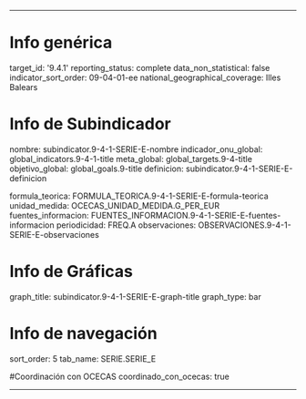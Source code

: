 ---

# Info genérica
target_id: '9.4.1'
reporting_status: complete
data_non_statistical: false
indicator_sort_order: 09-04-01-ee
national_geographical_coverage: Illes Balears

# Info de Subindicador
nombre: subindicator.9-4-1-SERIE-E-nombre
indicador_onu_global: global_indicators.9-4-1-title
meta_global: global_targets.9-4-title
objetivo_global: global_goals.9-title
definicion: subindicator.9-4-1-SERIE-E-definicion

formula_teorica: FORMULA_TEORICA.9-4-1-SERIE-E-formula-teorica
unidad_medida: OCECAS_UNIDAD_MEDIDA.G_PER_EUR
fuentes_informacion: FUENTES_INFORMACION.9-4-1-SERIE-E-fuentes-informacion
periodicidad: FREQ.A
observaciones: OBSERVACIONES.9-4-1-SERIE-E-observaciones

# Info de Gráficas
graph_title: subindicator.9-4-1-SERIE-E-graph-title
graph_type: bar

# Info de navegación
sort_order: 5
tab_name: SERIE.SERIE_E

#Coordinación con OCECAS
coordinado_con_ocecas: true

---